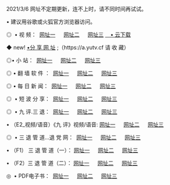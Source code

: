 <p>2021/3/6 网址不定期更新，连不上时，请不同时间再试试。
<p>• 建议用谷歌或火狐官方浏览器访问。
<p>◎  • 视 频： 
<a href="http://hgj.guitarhaven.com/" target="_blank">网址一</a> 　 
<a href="http://hsh.guitarhaven.com/" target="_blank">网址二</a> 　 
<a href="http://hsh.guitarhaven.com/b.html" target="_blank">网址三</a>
<a href="https://yadi.sk/d/d0sUeAOpal3njw" target="_blank">　• 云下载 </a></p>
<p>◆ new! <a href="http://hpi.guitarhaven.com/a.html">•分 享 网 址</a> ;（https://a.yutv.cf 请 收 藏） </p>

<p>◎•  小 站：  
<a href="http://hgj.guitarhaven.com/f.html" target="_blank">网址一</a> 　 
<a href="http://hsh.guitarhaven.com/h.html" target="_blank">网址二</a> 　 
<a href="http://hsh.guitarhaven.com/k/" target="_blank">网址三</a></p><p>

<p>◎  • 翻 墙 软 件 ：  
<a href="http://hgj.guitarhaven.com/ff/" target="_blank">网址一</a> 　 
<a href="http://hsh.guitarhaven.com/s/read/a1_nd.html" target="_blank">网址二</a> 　 
<a href="http://hsh.guitarhaven.com/ff/index.html" target="_blank">网址三</a></p>
<p>◎  • 每 日 新 闻：  
<a href="http://hgj.guitarhaven.com/day/" target="_blank">网址一</a> 　 
<a href="http://hsh.guitarhaven.com/day/" target="_blank">网址二</a> 　 
<a href="http://hsh.guitarhaven.com/day/index.html" target="_blank">网址三</a></p>
<p>◎   • 短 波 分 享：  
<a href="http://hgj.guitarhaven.com/h/" target="_blank">网址一</a> 　 
<a href="http://hsh.guitarhaven.com/h/" target="_blank">网址二</a> 　 
<a href="http://hsh.guitarhaven.com/h/index.html" target="_blank">网址三</a></p>
<p>◎   • 九 评.三 退：  
<a href="http://hgj.guitarhaven.com/t/" target="_blank">网址一</a> 　 
<a href="http://hsh.guitarhaven.com/v2/index.html" target="_blank">网址二</a> 　 
<a href="http://hsh.guitarhaven.com/tt/index.html" target="_blank">网址三</a> 　</p>
<p>  • （E2_视频/语音）《九 评》视频/语音: 
<a href="http://hgj.guitarhaven.com/7738.html" target="_blank">网址一</a> 　 
<a href="http://hsh.guitarhaven.com/7614.html" target="_blank">网址二</a> 　 
<a href="http://hsh.guitarhaven.com/7633.html" target="_blank">网址三</a></p>
<p>◎   • 三 退 管 道...退 党 网：  
<a href="http://hgj.guitarhaven.com/go/td1.html" target="_blank">网址一</a> 　 
<a href="http://hsh.guitarhaven.com/go/td2.html" target="_blank">网址二</a> 　 
<a href="http://hsh.guitarhaven.com/go/td3.html" target="_blank">网址三</a></p>
<p>  • （F1） 三 退 管 道（一）： 
<a href="http://hgj.guitarhaven.com/dd/" target="_blank">网址一</a> 　 
<a href="http://hsh.guitarhaven.com/s/read/a1_tdx.html" target="_blank">网址二</a> 　 
<a href="http://hsh.guitarhaven.com/dd/" target="_blank">网址三</a></p>
<p>  • （F2）三 退 管 道（二）： 
<a href="http://hsh.guitarhaven.com/d/" target="_blank">网址一</a> 　 
<a href="http://hgj.guitarhaven.com/d/index.html" target="_blank">网址二</a> 　 
<a href="http://hsh.guitarhaven.com/d/" target="_blank">网址三</a></p>
<p>◎   • PDF电子书：  
<a href="http://hgj.guitarhaven.com/p/" target="_blank">网址一</a> 　 
<a href="http://hsh.guitarhaven.com/p/index.html" target="_blank">网址二</a> 　 
<a href="http://hsh.guitarhaven.com/p/" target="_blank">网址三</a></p>
